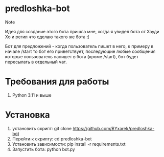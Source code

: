 

# predloshka-bot

> [!NOTE]
>  Идея для создание этого бота пришла мне, когда я увидел бота от Хауди Хо и регил что сделаю такого же бота :)

Бот для предложений - когда пользователь пишет в него, к примеру в начале /start то бот его приветствует, последующие любые сообщения которые пользователь напишет в бота (кроме /start), бот будет пересылать в отдельный чат.


# Требования для работы
1. Python 3.11 и выше

   
# Установка
1. установить скрипт: git clone https://github.com/BYxarek/predloshka-bot
2. Перейти к скрипту: cd predloshka-bot
3. Установить зависимости: pip install -r requirements.txt
4. Запустить бота: python bot.py
